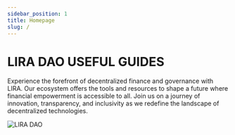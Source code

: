 ```yaml
---
sidebar_position: 1
title: Homepage
slug: /
---
```


# LIRA DAO USEFUL GUIDES


Experience the forefront of decentralized finance and governance with LIRA. Our ecosystem offers the tools and resources to shape a future where financial empowerment is accessible to all. Join us on a journey of innovation, transparency, and inclusivity as we redefine the landscape of decentralized technologies.



![LIRA DAO](/img/logo.png)
